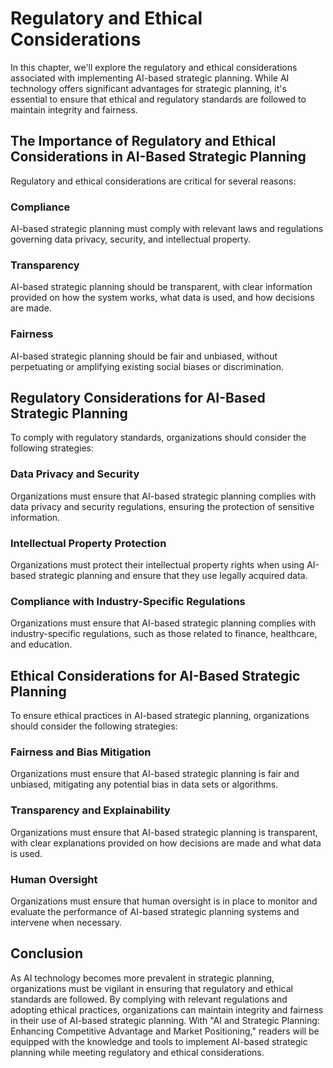 Regulatory and Ethical Considerations
=============================================================================================

In this chapter, we'll explore the regulatory and ethical considerations associated with implementing AI-based strategic planning. While AI technology offers significant advantages for strategic planning, it's essential to ensure that ethical and regulatory standards are followed to maintain integrity and fairness.

The Importance of Regulatory and Ethical Considerations in AI-Based Strategic Planning
--------------------------------------------------------------------------------------

Regulatory and ethical considerations are critical for several reasons:

### Compliance

AI-based strategic planning must comply with relevant laws and regulations governing data privacy, security, and intellectual property.

### Transparency

AI-based strategic planning should be transparent, with clear information provided on how the system works, what data is used, and how decisions are made.

### Fairness

AI-based strategic planning should be fair and unbiased, without perpetuating or amplifying existing social biases or discrimination.

Regulatory Considerations for AI-Based Strategic Planning
---------------------------------------------------------

To comply with regulatory standards, organizations should consider the following strategies:

### Data Privacy and Security

Organizations must ensure that AI-based strategic planning complies with data privacy and security regulations, ensuring the protection of sensitive information.

### Intellectual Property Protection

Organizations must protect their intellectual property rights when using AI-based strategic planning and ensure that they use legally acquired data.

### Compliance with Industry-Specific Regulations

Organizations must ensure that AI-based strategic planning complies with industry-specific regulations, such as those related to finance, healthcare, and education.

Ethical Considerations for AI-Based Strategic Planning
------------------------------------------------------

To ensure ethical practices in AI-based strategic planning, organizations should consider the following strategies:

### Fairness and Bias Mitigation

Organizations must ensure that AI-based strategic planning is fair and unbiased, mitigating any potential bias in data sets or algorithms.

### Transparency and Explainability

Organizations must ensure that AI-based strategic planning is transparent, with clear explanations provided on how decisions are made and what data is used.

### Human Oversight

Organizations must ensure that human oversight is in place to monitor and evaluate the performance of AI-based strategic planning systems and intervene when necessary.

Conclusion
----------

As AI technology becomes more prevalent in strategic planning, organizations must be vigilant in ensuring that regulatory and ethical standards are followed. By complying with relevant regulations and adopting ethical practices, organizations can maintain integrity and fairness in their use of AI-based strategic planning. With "AI and Strategic Planning: Enhancing Competitive Advantage and Market Positioning," readers will be equipped with the knowledge and tools to implement AI-based strategic planning while meeting regulatory and ethical considerations.
